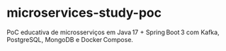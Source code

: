 # microservices-study-poc
PoC educativa de microsserviços em Java 17 + Spring Boot 3 com Kafka, PostgreSQL, MongoDB e Docker Compose.

